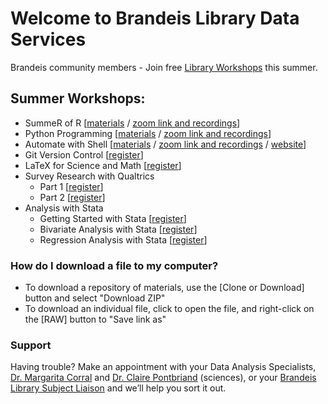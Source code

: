# Welcome to Brandeis Library Data Services

Brandeis community members - Join free [Library Workshops](https://calendar.library.brandeis.edu/calendar/workshops/) this summer.

## Summer Workshops:
- SummeR of R  [[materials](https://github.com/DeisData/summer-of-r) / [zoom link and recordings](https://docs.google.com/document/d/1-eeemJIYWoDuRAUvtmO5TKnyAUYvORIzNCFNdfnin5c/edit?usp=sharing)]
- Python Programming  [[materials](https://github.com/DeisData/python) / [zoom link and recordings](https://docs.google.com/document/d/18TwHdTBUU34PNF8Vz2YYWbmME4tS3NS7Ugu5NjaMmBo/edit?usp=sharing)]
- Automate with Shell [[materials](https://github.com/DeisData/unix-shell) / [zoom link and recordings](https://docs.google.com/document/d/1-kjo4I40Ovu0-DXxMi9sfps7VhQmY-JF_lPx9cc9cM4/edit?usp=sharing) / [website](shell.md)]
- Git Version Control [[register](https://calendar.library.brandeis.edu/calendar/workshops/git2020)]
- LaTeX for Science and Math [[register](https://calendar.library.brandeis.edu/calendar/workshops/latex2020)]
- Survey Research with Qualtrics 
  - Part 1 [[register](https://calendar.library.brandeis.edu/event/6739925)]
  - Part 2 [[register](https://calendar.library.brandeis.edu/event/6739927)]
- Analysis with Stata
  - Getting Started with Stata [[register](https://calendar.library.brandeis.edu/event/6750519)]
  - Bivariate Analysis with Stata [[register](https://calendar.library.brandeis.edu/event/6750634)]
  - Regression Analysis with Stata [[register](https://calendar.library.brandeis.edu/event/6750649)]

### How do I download a file to my computer?
- To download a repository of materials, use the [Clone or Download] button and select "Download ZIP"
- To download an individual file, click to open the file, and right-click on the [RAW] button to "Save link as"

### Support
Having trouble? Make an appointment with your Data Analysis Specialists, [Dr. Margarita Corral](http://calendar.library.brandeis.edu/appointment/8518) and [Dr. Claire Pontbriand](https://calendar.library.brandeis.edu/appointments/scidata) (sciences), or your [Brandeis Library Subject Liaison](https://www.brandeis.edu/library/research/help/liaison-subject.html) and we’ll help you sort it out.
